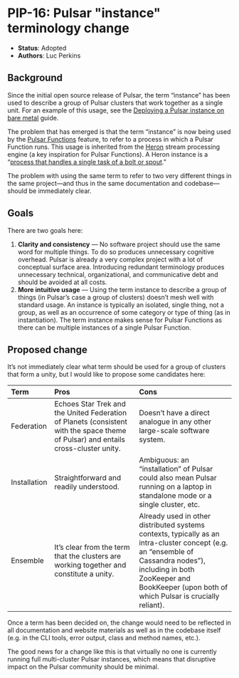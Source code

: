# PIP-16: Pulsar "instance" terminology change

* **Status**: Adopted
* **Authors**: Luc Perkins

## Background

Since the initial open source release of Pulsar, the term “instance” has been used to describe a group of Pulsar clusters that work together as a single unit. For an example of this usage, see the [Deploying a Pulsar instance on bare metal](http://pulsar.incubator.apache.org/docs/latest/deployment/instance/) guide.

The problem that has emerged is that the term “instance” is now being used by the [Pulsar Functions](https://github.com/apache/incubator-pulsar/wiki/PIP-15:-Pulsar-Functions) feature, to refer to a process in which a Pulsar Function runs. This usage is inherited from the [Heron](http://heronstreaming.io/) stream processing engine (a key inspiration for Pulsar Functions). A Heron instance is a “[process that handles a single task of a bolt or spout](https://twitter.github.io/heron/docs/concepts/architecture/#heron-instance).”

The problem with using the same term to refer to two very different things in the same project—and thus in the same documentation and codebase—should be immediately clear.

## Goals

There are two goals here:

1. **Clarity and consistency** — No software project should use the same word for multiple things. To do so produces unnecessary cognitive overhead. Pulsar is already a very complex project with a lot of conceptual surface area. Introducing redundant terminology produces unnecessary technical, organizational, and communicative debt and should be avoided at all costs.
2. **More intuitive usage** — Using the term instance to describe a group of things (in Pulsar’s case a group of clusters) doesn’t mesh well with standard usage. An instance is typically an isolated, single thing, not a group, as well as an occurrence of some category or type of thing (as in instantiation). The term instance makes sense for Pulsar Functions as there can be multiple instances of a single Pulsar Function.

## Proposed change

It’s not immediately clear what term should be used for a group of clusters that form a unity, but I would like to propose some candidates here:

Term | Pros | Cons
:----|:-----|:----
Federation | Echoes Star Trek and the United Federation of Planets (consistent with the space theme of Pulsar) and entails cross-cluster unity. | Doesn’t have a direct analogue in any other large-scale software system.
Installation | Straightforward and readily understood. | Ambiguous: an “installation” of Pulsar could also mean Pulsar running on a laptop in standalone mode or a single cluster, etc.
Ensemble | It’s clear from the term that the clusters are working together and constitute a unity. | Already used in other distributed systems contexts, typically as an intra-cluster concept (e.g. an “ensemble of Cassandra nodes”), including in both ZooKeeper and BookKeeper (upon both of which Pulsar is crucially reliant).

Once a term has been decided on, the change would need to be reflected in all documentation and website materials as well as in the codebase itself (e.g. in the CLI tools, error output, class and method names, etc.).

The good news for a change like this is that virtually no one is currently running full multi-cluster Pulsar instances, which means that disruptive impact on the Pulsar community should be minimal.

